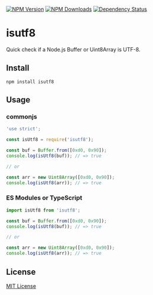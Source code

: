 [![NPM Version](https://img.shields.io/npm/v/isutf8.svg?style=flat)](https://www.npmjs.org/package/isutf8)
[![NPM Downloads](https://img.shields.io/npm/dm/isutf8.svg?style=flat)](https://www.npmjs.org/package/isutf8)
[![Dependency Status](https://img.shields.io/david/hcodes/isutf8.svg?style=flat)](https://david-dm.org/hcodes/isutf8)

isutf8
======

Quick check if a Node.js Buffer or Uint8Array is UTF-8.

## Install
`npm install isutf8`

## Usage

### commonjs
```js
'use strict';

const isUtf8 = require('isutf8');

const buf = Buffer.from([0xd0, 0x90]);
console.log(isUtf8(buf)); // => true

// or 

const arr = new Uint8Array([0xd0, 0x90]);
console.log(isUtf8(arr)); // => true

```

### ES Modules or TypeScript
```js
import isUtf8 from 'isutf8';

const buf = Buffer.from([0xd0, 0x90]);
console.log(isUtf8(buf)); // => true

// or 

const arr = new Uint8Array([0xd0, 0x90]);
console.log(isUtf8(arr)); // => true
```

## License
[MIT License](./LICENSE)
